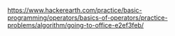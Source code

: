 https://www.hackerearth.com/practice/basic-programming/operators/basics-of-operators/practice-problems/algorithm/going-to-office-e2ef3feb/
